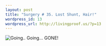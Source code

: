 ```yaml
--- 
layout: post
title: "Surgery # 35. Lost Shunt, Hair!"
wordpress_id: 13
wordpress_url: http://livingproof.us/?p=13
---
```

<a style="text-decoration: none;" title="Going.. Going... GONE!" href="http://www.flickr.com/photos/70721448@N00/2382120317/"><img src="http://static.flickr.com/3137/2382120317_b6a498672b_m.jpg" alt="Going.. Going... GONE!" /></a>
